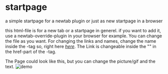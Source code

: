 # startpage
a simple startpage for a newtab plugin or just as new startpage in a browser

this html-file is for a new tab or a startpage in generel. if you want to add it, use a newtab-override-plugin in your browser for example. You can change the file as you want. For changing the links and names, change the name inside the <a>-tag so, right here <a href="https://github.com/RuedigerKapriole">*here*</a>. The Link is changeable inside the "" in the href-part of the <a>-tag.

  
The Page could look like this, but you can change the picture/gif and the text.
![demo](https://user-images.githubusercontent.com/74026255/123331849-16ad2000-d540-11eb-82c2-71d4286634dd.png)
